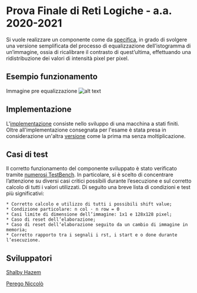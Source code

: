 # Prova Finale di Reti Logiche - a.a. 2020-2021
Si vuole realizzare un componente come da [specifica](https://github.com/shalbyhazem99/project-reti-logiche/tree/main/specification/PFRL_Specifica.pdf), in grado di svolgere una versione semplificata del processo di equalizzazione dell’istogramma di un’immagine, ossia di ricalibrare il contrasto di quest’ultima, effettuando una ridistribuzione dei valori di intensità pixel per pixel.

## Esempio funzionamento

Immagine pre equalizzazione
![alt text](https://github.com/shalbyhazem99/project-reti-logiche/tree/main/documentation/esempio/preEqualizzazione.jpg)

## Implementazione

L'[implementazione](https://github.com/shalbyhazem99/project-reti-logiche/blob/main/project_reti_logiche.vhd) consiste nello sviluppo di una macchina a stati finiti. Oltre all'implementazione consegnata per l'esame è stata presa in considerazione un'altra [versione](https://github.com/shalbyhazem99/project-reti-logiche/blob/main/project_reti_logiche_v2.vhd) come la prima ma senza moltiplicazione. 

## Casi di test

Il corretto funzionamento del componente sviluppato è stato verificato tramite [numerosi TestBench](https://github.com/shalbyhazem99/project-reti-logiche/tree/main/test_banch). In particolare, si è scelto di concentrare l’attenzione su diversi casi critici possibili durante l’esecuzione e sul corretto calcolo di tutti i valori utilizzati. Di seguito una breve lista di condizioni e test
più significativi:

	* Corretto calcolo e utilizzo di tutti i possibili shift value;
	* Condizione particolare: n col · n row = 0
	* Casi limite di dimensione dell’immagine: 1x1 e 128x128 pixel;
	* Caso di reset dell’elaborazione;
	* Caso di reset dell’elaborazione seguito da un cambio di immagine in memoria;
	* Corretto rapporto tra i segnali i rst, i start e o done durante l’esecuzione.
## Sviluppatori

[Shalby Hazem](https://github.com/shalbyhazem99)

[Perego Niccolò](https://github.com/peregoniccolo)
